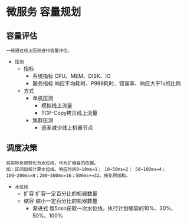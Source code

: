 # 微服务 容量规划

## 容量评估

    一般通过线上压测进行容量评估。

- `压测`
  - 指标
    - 系统指标 CPU、MEM、DISK、IO
    - 服务指标 响应平均耗时、P999耗时、错误率、响应大于1s的比例
  - 方式
    - 单机压测
      - 模拟线上流量
      - TCP-Copy拷贝线上流量
    - 集群压测
      - 逐渐减少线上机器节点

## 调度决策

    将实际负荷转化为水位线，作为扩缩容的依据。  
    如：区间加权计算水位线。响应时间0~10ms=1； 10~50ms=2； 50~100ms=4；100~200ms=8；200~500ms=16；500ms+=32。按比例加和。

- `水位线`
  - 扩容 扩容一定百分比的机器数量
  - 缩容 缩小一定百分比的机器数量
    - 渐进式 每5min获取一次水位线，执行计划缩容的10%、30%、50%、100%
